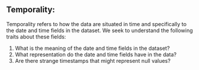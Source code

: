 ## Temporality:

Temporality refers to how the data are situated in time and specifically to the date and time fields in the dataset. We seek to understand the following traits about these fields:

1. What is the meaning of the date and time fields in the dataset?
2. What representation do the date and time fields have in the data?
3. Are there strange timestamps that might represent null values?
